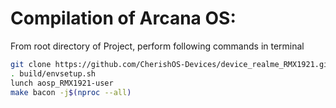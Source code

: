 Compilation of Arcana OS:
====================

From root directory of Project, perform following commands in terminal


```bash
git clone https://github.com/CherishOS-Devices/device_realme_RMX1921.git -b temp device/realme/RMX1921
. build/envsetup.sh
lunch aosp_RMX1921-user
make bacon -j$(nproc --all)
```
